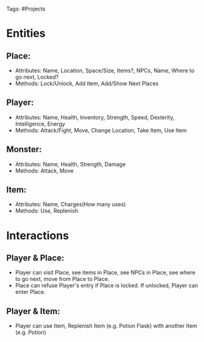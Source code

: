Tags: #Projects 
# Entities
## Place:
- Attributes: Name, Location, Space/Size, Items?, NPCs, Name, Where to go next, Locked?
- Methods: Lock/Unlock, Add Item, Add/Show Next Places
## Player:
- Attributes: Name, Health, Inventory, Strength, Speed, Dexterity, Intelligence, Energy
- Methods: Attack/Fight, Move, Change Location, Take Item, Use Item
## Monster:
 - Attributes: Name, Health, Strength, Damage
 - Methods: Attack, Move 
## Item:
- Attributes: Name, Charges(How many uses)
- Methods: Use, Replenish
# Interactions
## Player & Place:
- Player can visit Place, see items in Place, see NPCs in Place, see  where to go next, move from Place to Place.
- Place can refuse Player's entry if Place is locked. If unlocked, Player can enter Place.
## Player & Item:
- Player can use Item, Replenish Item (e.g. Potion Flask) with another Item (e.g. Potion)










